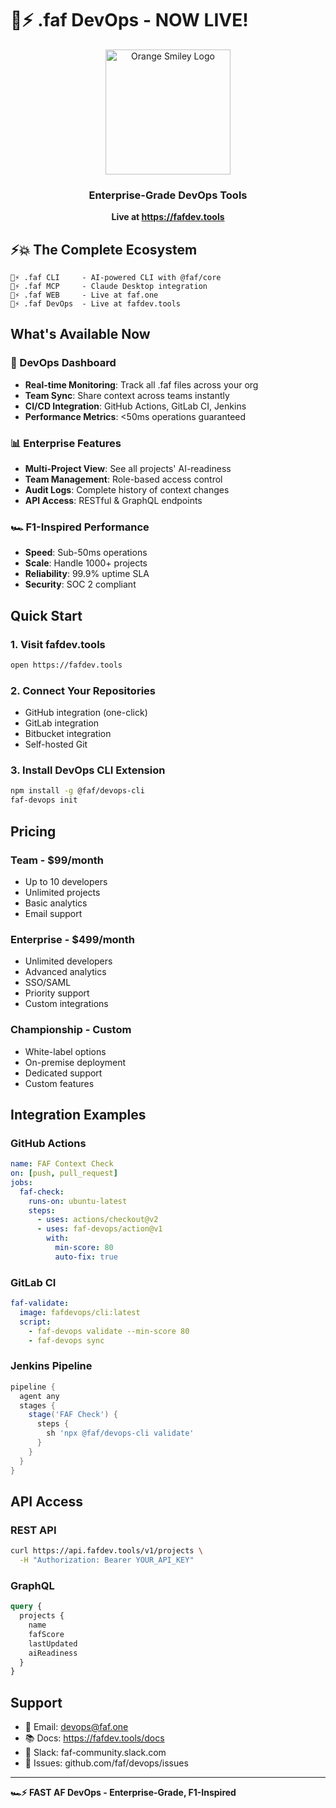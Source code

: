 # 🧰⚡️ .faf DevOps - NOW LIVE!

<div align="center">
<img src="https://faf.one/orange-smiley.svg" alt="Orange Smiley Logo" width="200" />

### Enterprise-Grade DevOps Tools
**Live at https://fafdev.tools**

</div>

## ⚡️💥 The Complete Ecosystem

```
🩵⚡️ .faf CLI     - AI-powered CLI with @faf/core
🧡⚡️ .faf MCP     - Claude Desktop integration
💚⚡️ .faf WEB     - Live at faf.one
🧰⚡️ .faf DevOps  - Live at fafdev.tools
```

## What's Available Now

### 🧰 DevOps Dashboard
- **Real-time Monitoring**: Track all .faf files across your org
- **Team Sync**: Share context across teams instantly
- **CI/CD Integration**: GitHub Actions, GitLab CI, Jenkins
- **Performance Metrics**: <50ms operations guaranteed

### 📊 Enterprise Features
- **Multi-Project View**: See all projects' AI-readiness
- **Team Management**: Role-based access control
- **Audit Logs**: Complete history of context changes
- **API Access**: RESTful & GraphQL endpoints

### 🏎️ F1-Inspired Performance
- **Speed**: Sub-50ms operations
- **Scale**: Handle 1000+ projects
- **Reliability**: 99.9% uptime SLA
- **Security**: SOC 2 compliant

## Quick Start

### 1. Visit fafdev.tools
```bash
open https://fafdev.tools
```

### 2. Connect Your Repositories
- GitHub integration (one-click)
- GitLab integration
- Bitbucket integration
- Self-hosted Git

### 3. Install DevOps CLI Extension
```bash
npm install -g @faf/devops-cli
faf-devops init
```

## Pricing

### Team - $99/month
- Up to 10 developers
- Unlimited projects
- Basic analytics
- Email support

### Enterprise - $499/month
- Unlimited developers
- Advanced analytics
- SSO/SAML
- Priority support
- Custom integrations

### Championship - Custom
- White-label options
- On-premise deployment
- Dedicated support
- Custom features

## Integration Examples

### GitHub Actions
```yaml
name: FAF Context Check
on: [push, pull_request]
jobs:
  faf-check:
    runs-on: ubuntu-latest
    steps:
      - uses: actions/checkout@v2
      - uses: faf-devops/action@v1
        with:
          min-score: 80
          auto-fix: true
```

### GitLab CI
```yaml
faf-validate:
  image: fafdevops/cli:latest
  script:
    - faf-devops validate --min-score 80
    - faf-devops sync
```

### Jenkins Pipeline
```groovy
pipeline {
  agent any
  stages {
    stage('FAF Check') {
      steps {
        sh 'npx @faf/devops-cli validate'
      }
    }
  }
}
```

## API Access

### REST API
```bash
curl https://api.fafdev.tools/v1/projects \
  -H "Authorization: Bearer YOUR_API_KEY"
```

### GraphQL
```graphql
query {
  projects {
    name
    fafScore
    lastUpdated
    aiReadiness
  }
}
```

## Support

- 📧 Email: devops@faf.one
- 📚 Docs: https://fafdev.tools/docs
- 💬 Slack: faf-community.slack.com
- 🐛 Issues: github.com/faf/devops/issues

---

**🏎️⚡️ FAST AF DevOps - Enterprise-Grade, F1-Inspired**